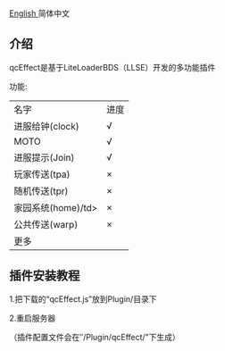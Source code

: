 
<html>

<body>
<a href="README.md">English  </a><a>简体中文</a>
<body>

<body>
<h2>介绍</h2>
<p>qcEffect是基于LiteLoaderBDS（LLSE）开发的多功能插件 </p>
<p>功能:</p>
<table>
<tr>
  <td>名字</td>
  <td>进度</td>
</tr>
<tr>
  <td>进服给钟(clock)</td>
  <td>√</td>
</tr>
<tr>
  <td>MOTO</td>
  <td>√</td>
</tr>
<tr>
  <td>进服提示(Join)</td>
  <td>√</td>
</tr>
<tr>
  <td>玩家传送(tpa)</td>
  <td>×</td>
</tr>
<tr>
  <td>随机传送(tpr)</td>
  <td>×</td>
</tr>
<tr>
  <td>家园系统(home)/td>
  <td>×</td>
</tr>
<tr>
  <td>公共传送(warp)</td>
  <td>×</td>
</tr>
<tr>
  <td>更多 </td>
  <td></td>
</tr>
</table>

</body>
<body>
<h2>插件安装教程</h2>
<p>1.把下载的“qcEffect.js”放到Plugin/目录下</p>
<p>2.重启服务器</p>
<p>（插件配置文件会在″/Plugin/qcEffect/"下生成）</p>
</body>
</html>

